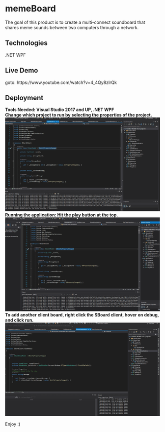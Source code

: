 # memeBoard
The goal of this product is to create a multi-connect soundboard that shares meme sounds between two computers through a network. 

<h2>Technologies</h2>
.NET WPF
<h2>Live Demo </h2>
goto: https://www.youtube.com/watch?v=4_4Qy8zlrQk

<h2>Deployment </h2>
<strong>Tools Needed: Visual Studio 2017 and UP, .NET WPF</strong>
<br/>
 <strong>Change which project to run by selecting the properties of the project.</strong>
 <br/>
<img src="screenshots/changedeployment.gif">
<strong>Running the application: Hit the play button at the top.</strong>
 <br/>
<img src="screenshots/runappp.gif">
<strong>To add another client board, right click the SBoard client, hover on debug, and click run.</strong>
 <br/>
<img src="screenshots/adnewboard.gif">

Enjoy :) 
